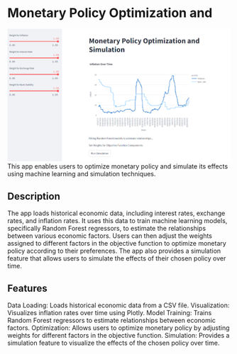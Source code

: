 # Monetary Policy Optimization and 
![alt text](images/monetary.png)
This app enables users to optimize monetary policy and simulate its effects using machine learning and simulation techniques.

## Description
The app loads historical economic data, including interest rates, exchange rates, and inflation rates. It uses this data to train machine learning models, specifically Random Forest regressors, to estimate the relationships between various economic factors. Users can then adjust the weights assigned to different factors in the objective function to optimize monetary policy according to their preferences. The app also provides a simulation feature that allows users to simulate the effects of their chosen policy over time.

## Features
Data Loading: Loads historical economic data from a CSV file.
Visualization: Visualizes inflation rates over time using Plotly.
Model Training: Trains Random Forest regressors to estimate relationships between economic factors.
Optimization: Allows users to optimize monetary policy by adjusting weights for different factors in the objective function.
Simulation: Provides a simulation feature to visualize the effects of the chosen policy over time.

